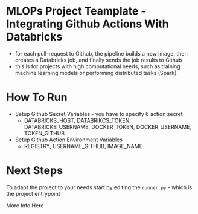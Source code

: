 # MLOPs Project Teamplate - Integrating Github Actions With Databricks
- for each pull-request to Github, the pipeline builds a new image, then creates a Databricks job, and finally sends the job results to Github
- this is for projects with high computational needs, such as training machine learning models or performing distributed tasks (Spark).

# How To Run
- Setup Github Secret Variables - you have to specify 6 action secret
  - DATABRICKS_HOST, DATABRIKCS_TOKEN, DATABRICKS_USERNAME, DOCKER_TOKEN, DOCKER_USERNAME, TOKEN_GITHUB
- Setup Github Action Environment Variables
  - REGISTRY, USERNAME_GITHUB, IMAGE_NAME

# Next Steps
To adapt the project to your needs start by editing the `runner.py` - which is the project entrypoint

More Info Here